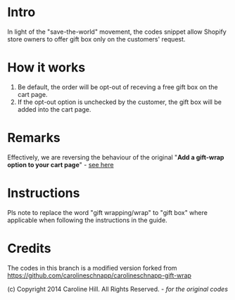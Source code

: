 # Intro
In light of the "save-the-world" movement, the codes snippet allow Shopify store owners to offer gift box only on the customers' request.


# How it works
1. Be default, the order will be opt-out of receving a free gift box on the cart page.
2. If the opt-out option is unchecked by the customer, the gift box will be added into the cart page.


# Remarks
Effectively, we are reversing the behaviour of the original "**Add a gift-wrap option to your cart page**" - [see here](http://docs.shopify.com/manual/configuration/store-customization/page-specific/cart-page/add-a-gift-wrap-option)

# Instructions
Pls note to replace the word "gift wrapping/wrap" to "gift box" where applicable when following the instructions in the guide.


# Credits
The codes in this branch is a modified version forked from https://github.com/carolineschnapp/carolineschnapp-gift-wrap

(c) Copyright 2014 Caroline Hill. All Rights Reserved. - *for the original codes*

